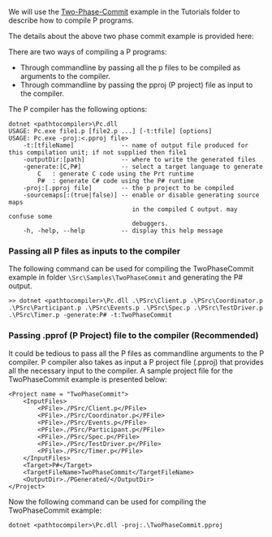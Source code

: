 We will use the [Two-Phase-Commit](https://github.com/p-org/P/tree/master/Tutorial/TwoPhaseCommit) example in the Tutorials folder to describe how to compile P programs.

The details about the above two phase commit example is provided here: 



There are two ways of compiling a P programs: 
* Through commandline by passing all the p files to be compiled as arguments to the compiler.
* Through commandline by passing the pproj (P project) file as input to the compiler.

The P compiler has the following options:

```shell
dotnet <pathtocompiler>\Pc.dll
USAGE: Pc.exe file1.p [file2.p ...] [-t:tfile] [options]
USAGE: Pc.exe -proj:<.pproj file>
    -t:[tfileName]             -- name of output file produced for this compilation unit; if not supplied then file1
    -outputDir:[path]          -- where to write the generated files
    -generate:[C,P#]           -- select a target language to generate
        C   : generate C code using the Prt runtime
        P#  : generate C# code using the P# runtime
    -proj:[.pproj file]        -- the p project to be compiled
    -sourcemaps[:(true|false)] -- enable or disable generating source maps
                                  in the compiled C output. may confuse some
                                  debuggers.
    -h, -help, --help          -- display this help message
```

### Passing all P files as inputs to the compiler

The following command can be used for compiling the TwoPhaseCommit example in folder `\Src\Samples\TwoPhaseCommit` and generating the P# output.

```shell
>> dotnet <pathtocompiler>\Pc.dll .\PSrc\Client.p .\PSrc\Coordinator.p .\PSrc\Participant.p .\PSrc\Events.p .\PSrc\Spec.p .\PSrc\TestDriver.p .\PSrc\Timer.p -generate:P# -t:TwoPhaseCommit
```

### Passing .pprof (P Project) file to the compiler (Recommended)

It could be tedious to pass all the P files as commandline arguments to the P compiler.
P compiler also takes as input a P project file (.pproj) that provides all the necessary input to the compiler.
A sample project file for the TwoPhaseCommit example is presented below:
```
<Project name = "TwoPhaseCommit">
	<InputFiles>
		<PFile>./PSrc/Client.p</PFile>
		<PFile>./PSrc/Coordinator.p</PFile>
		<PFile>./PSrc/Events.p</PFile>
		<PFile>./PSrc/Participant.p</PFile>
		<PFile>./PSrc/Spec.p</PFile>
		<PFile>./PSrc/TestDriver.p</PFile>
		<PFile>./PSrc/Timer.p</PFile>
	</InputFiles>
	<Target>P#</Target>
	<TargetFileName>TwoPhaseCommit</TargetFileName>
	<OutputDir>./PGenerated/</OutputDir>
</Project>
```
Now the following command can be used for compiling the TwoPhaseCommit example:
```shell
dotnet <pathtocompiler>\Pc.dll -proj:.\TwoPhaseCommit.pproj
```